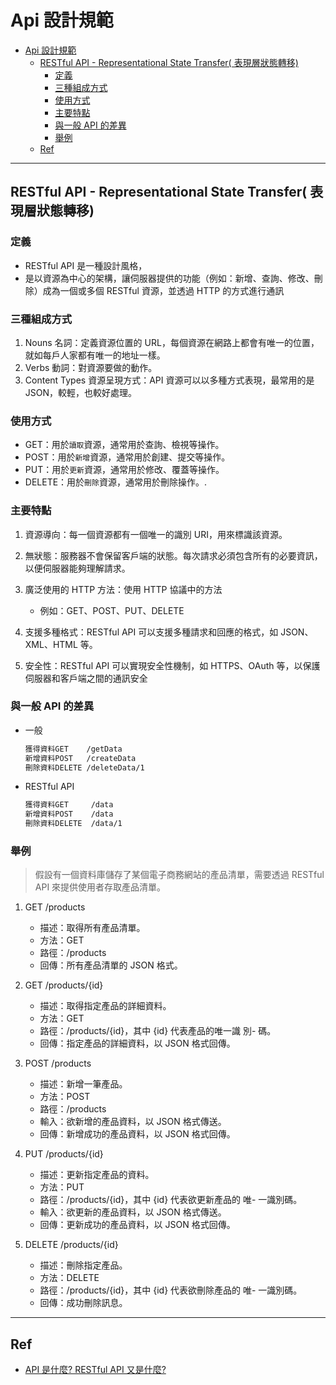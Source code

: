 # Api 設計規範

- [Api 設計規範](#api-設計規範)
  - [RESTful API - Representational State Transfer( 表現層狀態轉移)](#restful-api---representational-state-transfer-表現層狀態轉移)
    - [定義](#定義)
    - [三種組成方式](#三種組成方式)
    - [使用方式](#使用方式)
    - [主要特點](#主要特點)
    - [與一般 API 的差異](#與一般-api-的差異)
    - [舉例](#舉例)
  - [Ref](#ref)

---

## RESTful API - Representational State Transfer( 表現層狀態轉移)

### 定義

- RESTful API 是一種設計風格，
- 是以資源為中心的架構，讓伺服器提供的功能（例如：新增、查詢、修改、刪除）成為一個或多個 RESTful 資源，並透過 HTTP 的方式進行通訊

### 三種組成方式

1. Nouns 名詞：定義資源位置的 URL，每個資源在網路上都會有唯一的位置，就如每戶人家都有唯一的地址一樣。
2. Verbs 動詞：對資源要做的動作。
3. Content Types 資源呈現方式：API 資源可以以多種方式表現，最常用的是 JSON，較輕，也較好處理。

### 使用方式

- GET：用於`讀取`資源，通常用於查詢、檢視等操作。
- POST：用於`新增`資源，通常用於創建、提交等操作。
- PUT：用於`更新`資源，通常用於修改、覆蓋等操作。
- DELETE：用於`刪除`資源，通常用於刪除操作。.

### 主要特點

1. 資源導向：每一個資源都有一個唯一的識別 URI，用來標識該資源。

2. 無狀態：服務器不會保留客戶端的狀態。每次請求必須包含所有的必要資訊，以便伺服器能夠理解請求。

3. 廣泛使用的 HTTP 方法：使用 HTTP 協議中的方法

   - 例如：GET、POST、PUT、DELETE

4. 支援多種格式：RESTful API 可以支援多種請求和回應的格式，如 JSON、XML、HTML 等。

5. 安全性：RESTful API 可以實現安全性機制，如 HTTPS、OAuth 等，以保護伺服器和客戶端之間的通訊安全

### 與一般 API 的差異

- 一般

  ```txt
  獲得資料GET    /getData
  新增資料POST   /createData
  刪除資料DELETE /deleteData/1
  ```

- RESTful API

  ```txt
  獲得資料GET     /data
  新增資料POST    /data
  刪除資料DELETE  /data/1
  ```

### 舉例

> 假設有一個資料庫儲存了某個電子商務網站的產品清單，需要透過 RESTful API 來提供使用者存取產品清單。

1. GET /products

   - 描述：取得所有產品清單。
   - 方法：GET
   - 路徑：/products
   - 回傳：所有產品清單的 JSON 格式。

2. GET /products/{id}

   - 描述：取得指定產品的詳細資料。
   - 方法：GET
   - 路徑：/products/{id}，其中 {id} 代表產品的唯一識 別- 碼。
   - 回傳：指定產品的詳細資料，以 JSON 格式回傳。

3. POST /products

   - 描述：新增一筆產品。
   - 方法：POST
   - 路徑：/products
   - 輸入：欲新增的產品資料，以 JSON 格式傳送。
   - 回傳：新增成功的產品資料，以 JSON 格式回傳。

4. PUT /products/{id}

   - 描述：更新指定產品的資料。
   - 方法：PUT
   - 路徑：/products/{id}，其中 {id} 代表欲更新產品的 唯- 一識別碼。
   - 輸入：欲更新的產品資料，以 JSON 格式傳送。
   - 回傳：更新成功的產品資料，以 JSON 格式回傳。

5. DELETE /products/{id}

   - 描述：刪除指定產品。
   - 方法：DELETE
   - 路徑：/products/{id}，其中 {id} 代表欲刪除產品的 唯- 一識別碼。
   - 回傳：成功刪除訊息。

---

## Ref

- [API 是什麼? RESTful API 又是什麼?
  ](https://medium.com/itsems-frontend/api-%E6%98%AF%E4%BB%80%E9%BA%BC-restful-api-%E5%8F%88%E6%98%AF%E4%BB%80%E9%BA%BC-a001a85ab638)
